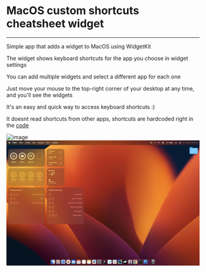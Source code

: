 # MacOS custom shortcuts cheatsheet widget
---
Simple app that adds a widget to MacOS using WidgetKit 

The widget shows keyboard shortcuts for the app you choose in widget settings 

You can add multiple widgets and select a different app for each one

Just move your mouse to the top-right corner of your desktop at any time, and you'll see the widgets 

It's an easy and quick way to access keyboard shortcuts :)

It doesnt read shortcuts from other apps, shortcuts are hardcoded right in the [code](https://github.com/Git-I985/shortcuts-macos-widget/blob/main/ShortcutsWidget/SelectAppIntent.swift#L63)

![image](https://github.com/user-attachments/assets/ba550538-11c0-48fb-b470-46224819c8fe)
![image](preview.jpeg "Screenshot")
